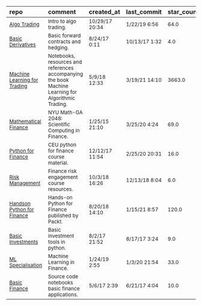 | repo                                                                                                                               | comment                                                                                                        | created_at                | last_commit              | star_count        | repo_status                                                          | rating      |
|:-----------------------------------------------------------------------------------------------------------------------------------|:---------------------------------------------------------------------------------------------------------------|:--------------------------|:-------------------------|:------------------|:---------------------------------------------------------------------|:------------|
| <sub>[Algo Trading](https://github.com/JCreeks/Machine-Learning-in-Finance/tree/master/0_Intro_to_Algo_Trading)</sub>              | <sub>Intro to algo trading.</sub>                                                                              | <sub>10/29/17 20:34</sub> | <sub>1/22/19 6:56</sub>  | <sub>64.0</sub>   | <sub>![inactive](https://placehold.it/15/FF0000/000000?text=+)</sub> | <sub></sub> |
| <sub>[Basic Derivatives](https://github.com/SeanMcOwen/FinanceAndPython.com-Derivatives)</sub>                                     | <sub>Basic forward contracts and hedging.</sub>                                                                | <sub>8/24/17 0:11</sub>   | <sub>10/13/17 1:32</sub> | <sub>4.0</sub>    | <sub>![inactive](https://placehold.it/15/FF0000/000000?text=+)</sub> | <sub></sub> |
| <sub>[Machine Learning for Trading](https://github.com/stefan-jansen/machine-learning-for-trading)</sub>                           | <sub>Notebooks, resources and references accompanying the book Machine Learning for Algorithmic Trading.</sub> | <sub>5/9/18 12:33</sub>   | <sub>3/19/21 14:10</sub> | <sub>3663.0</sub> | <sub>![active](https://placehold.it/15/00FF00/000000?text=+)</sub>   | <sub></sub> |
| <sub>[Mathematical Finance](https://github.com/yadongli/nyumath2048)</sub>                                                         | <sub>NYU Math-GA 2048: Scientific Computing in Finance.</sub>                                                  | <sub>1/25/15 21:10</sub>  | <sub>3/25/20 4:24</sub>  | <sub>69.0</sub>   | <sub>![active](https://placehold.it/15/00FF00/000000?text=+)</sub>   | <sub></sub> |
| <sub>[Python for Finance](https://github.com/siaen/python_finance_course)</sub>                                                    | <sub>CEU python for finance course material.</sub>                                                             | <sub>12/12/17 11:54</sub> | <sub>2/25/20 20:31</sub> | <sub>16.0</sub>   | <sub>![active](https://placehold.it/15/00FF00/000000?text=+)</sub>   | <sub></sub> |
| <sub>[Risk Management](https://github.com/andrey-lukyanov/Risk-Management)</sub>                                                   | <sub>Finance risk engagement course resources.</sub>                                                           | <sub>10/3/18 16:26</sub>  | <sub>12/13/18 8:04</sub> | <sub>6.0</sub>    | <sub>![inactive](https://placehold.it/15/FF0000/000000?text=+)</sub> | <sub></sub> |
| <sub>[Handson Python for Finance](https://github.com/PacktPublishing/Hands-on-Python-for-Finance)</sub>                            | <sub>Hands-on Python for Finance published by Packt.</sub>                                                     | <sub>8/20/18 14:10</sub>  | <sub>1/15/21 8:57</sub>  | <sub>120.0</sub>  | <sub>![active](https://placehold.it/15/00FF00/000000?text=+)</sub>   | <sub></sub> |
| <sub>[Basic Investments](https://github.com/SeanMcOwen/FinanceAndPython.com-Investments)</sub>                                     | <sub>Basic investment tools in python.</sub>                                                                   | <sub>8/2/17 21:52</sub>   | <sub>8/17/17 3:24</sub>  | <sub>9.0</sub>    | <sub>![inactive](https://placehold.it/15/FF0000/000000?text=+)</sub> | <sub></sub> |
| <sub>[ML Specialisation](https://github.com/Ahmed0028/Machine-Learning-and-Reinforcement-Learning-in-Finance-Specialization)</sub> | <sub>Machine Learning in Finance.</sub>                                                                        | <sub>1/24/19 2:55</sub>   | <sub>1/3/20 21:54</sub>  | <sub>33.0</sub>   | <sub>![active](https://placehold.it/15/00FF00/000000?text=+)</sub>   | <sub></sub> |
| <sub>[Basic Finance](https://github.com/SeanMcOwen/FinanceAndPython.com-BasicFinance)</sub>                                        | <sub>Source code notebooks basic finance applications.</sub>                                                   | <sub>5/6/17 2:39</sub>    | <sub>6/21/17 4:04</sub>  | <sub>10.0</sub>   | <sub>![inactive](https://placehold.it/15/FF0000/000000?text=+)</sub> | <sub></sub> |